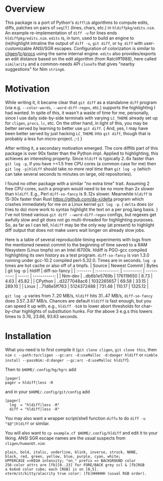 Overview
========
This package is a port of Python's `difflib` algorithms to compute edits, diffs,
patches on pairs of `seq[T]` (lines, chars, etc.) in `hldiffpkg/edits.nim`.
An example re-implementation of `diff -u` for lines ends `hldiffpkg/edits.nim`.
`edits` is, in turn, used to build an engine to (re)highlight intraline the
output of `diff -u`, `git diff`, or `hg diff` with user-customizable ANSI/SGR
escapes.  Configuration of colorization is similar to
[cligen](https://github.com/c-blake/cligen)/[lc](https://github.com/c-blake/lc)/[procs](https://github.com/c-blake/procs)
using the same internal engine.  `edits` also provides/exports an edit distance
based on the edit algorithm (from Ratcliff1988), here called `similarity` and a
common-needs API `closeTo` that gives "nearby suggestions" for Nim `string`s.

Motivation
==========
While writing it, it became clear that `git diff` as a standalone `diff` program
(via e.g. `--color-words`, `--word-diff-regex`, etc.) supports the highlighting
I had wanted.  In spite of this, it wasn't a waste of time for me, personally,
since I use daily side-by-side terminals with varying `LC_THEME` already set up
for `cligen`, `procs`, `lc`, etc.  On the other hand, in light of this, you may
be better served by learning to better use `git diff`.  { And, yes, I may have
been better served by just hacking `LC_THEME` into `git diff`, though that is
probably a less fun micro-project. ;-) }

After writing it, a secondary motivation emerged.  The core difflib part of this
package is over 90x faster than the Python impl.  Applied to highlighting, this
achieves an interesting property.  Since `hldiff` is typically 2..6x faster
than `git log -p`, if you have >=1.5 free CPU cores (a common case for me) then
`git log -p|hldiff` should take *no more real time* than `git log -p` (which can
take several seconds to minutes on large, old repositories).

I found no other package with a similar "no extra time" trait.  Assuming 2 free
CPU cores, such a program would need to be no more than 2x slower than `hldiff`.
E.g., Perl `diff-so-fancy` is 9..12x slower.  Meanwhile `hldiff` is 15-30x
faster than Rust https://github.com/da-x/delta program which crashes immediately
for me on a Linux kernel `git log -p`. { `delta` does (or tries to do) more work
to syntax highlight the text on a per prog.lang basis. } I've not timed various
`git diff --word-diff-regex` configs, but regexes get awfully slow and git does
not go multi-threaded for highlighting purposes.  So, as far as I can tell,
`hldiff` may be the only way (at present) to highlight diff output that does not
make users wait longer on already slow jobs.

Here is a table of several reproducible timing experiments with logs from the
mentioned newest commit to the beginning of time saved to a RAM filesystem
(Linux tmpfs) on an Intel i6700k.  hldiff is PGO-gcc compiled highlighting its
own history as a test program.  `diff-so-fancy` is vsn 1.3.0 running under
gcc-10.2 compiled perl-5.32.0.  Times are in seconds. `log -p` times are hot
cache or also off of a tmpfs.
| Source   | Newest Commit |  Bytes     | git log -p  | hldiff | diff-so-fancy |
| :------- | :-----------: | ---------: | ----------: | -----: | -----------:  |
| Nim-dev  | ..db6b1e5769b |  176119650 |     8.73    |   4.63 |       45.82   |
| CPython  | ..d3277048ac6 | 1032265657 |    69.58    |  33.15 |      289.10   |
| Linux    | ..71d8e5ff763 | 5124372488 |   731.48    | 110.17 |     1325.12   |

`git log -p` varies from 7..20 MB/s, `hldiff` hits 31..47 MB/s, `diff-so-fancy`
does 3.57..3.87 MB/s.  Chances are default `hldiff` is fast enough, but you can
speed it up with, e.g., `hldiff -b10` to lower abort thresholds for char-by-char
highlights of substitution hunks.  For the above 3 e.g.s this lowers times to
3.76, 23.66, 93.63 seconds.

Installation
============
What you need is to first compile it (`git clone cligen`, `git clone this`,
then `nim c --path:to/cligen --gc:arc -d:useMalloc -d:danger hldiff` or
`nimble install --passNim:-d:danger --gc:arc -d:useMalloc hldiff`).

Then to `$HOME/.config/hg/hgrc` add
```
[pager]
pager = hldiff|less -R
```
and in your `$HOME/.config/git/config` add
```
[pager]
  log  = "hldiff|less -R"
  diff = "hldiff|less -R"
```
You may also want a wrapper script/shell function `diffu` to do `diff -u
"$@"|hldiff` or similar.

You will also want to `cp example.cf $HOME/.config/hldiff` and edit it to your
liking.  ANSI SGR escape names are the usual suspects from `cligen/humanUt.nim`:
```
plain, bold, italic, underline, blink, inverse, struck, NONE,
black, red, green, yellow, blue, purple, cyan, white;
UPPERCASE =>HIGH intensity; "on_" prefix => BACKGROUND color
256-color attrs are [fb][0..23] for FORE/BACK grey scl & [fb]RGB
a 6x6x6 color cube; each [RGB] is on [0,5].
xterm/st/kitty/alacrity true color: [fb]HHHHHH (usual RGB order).
```
